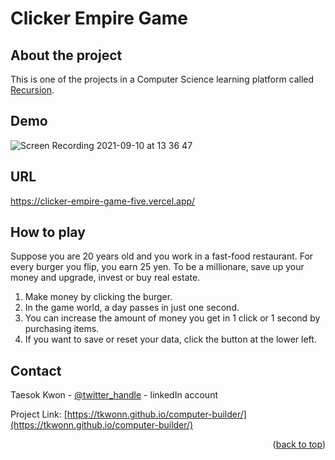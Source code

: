 # Clicker Empire Game

## About the project

[Recursion]:https://recursionist.io/

This is one of the projects in a Computer Science learning platform called [Recursion].

## Demo

![Screen Recording 2021-09-10 at 13 36 47](https://user-images.githubusercontent.com/66197642/132916005-6a20a934-5003-485a-987e-a9ab3c73ccfb.gif)

## URL

https://clicker-empire-game-five.vercel.app/


## How to play

Suppose you are 20 years old and you work in a fast-food restaurant. For every burger you flip, you earn 25 yen. To be a millionare, save up your money and upgrade, invest or buy real estate.

1. Make money by clicking the burger.
2. In the game world, a day passes in just one second.
3. You can increase the amount of money you get in 1 click or 1 second by purchasing items.
4. If you want to save or reset your data, click the button at the lower left.

<!-- CONTACT -->
## Contact

Taesok Kwon - [@twitter_handle](https://twitter.com/twitter_handle) - linkedIn account

Project Link: [https://tkwonn.github.io/computer-builder/](https://tkwonn.github.io/computer-builder/)

<p align="right">(<a href="#top">back to top</a>)</p>


